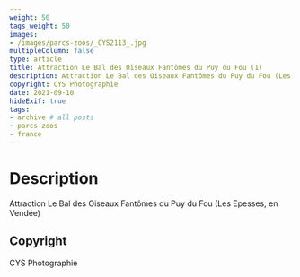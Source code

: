```yaml
---
weight: 50
tags_weight: 50
images:
- /images/parcs-zoos/_CYS2113_.jpg
multipleColumn: false
type: article
title: Attraction Le Bal des Oiseaux Fantômes du Puy du Fou (1)
description: Attraction Le Bal des Oiseaux Fantômes du Puy du Fou (Les Epesses, en Vendée)
copyright: CYS Photographie
date: 2021-09-10
hideExif: true
tags:
- archive # all posts
- parcs-zoos
- france
---
```


# Description

Attraction Le Bal des Oiseaux Fantômes du Puy du Fou (Les Epesses, en Vendée)

## Copyright

CYS Photographie
